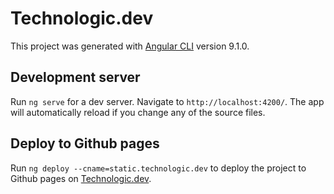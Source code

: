 # Technologic.dev

This project was generated with [Angular CLI](https://github.com/angular/angular-cli) version 9.1.0.

## Development server

Run `ng serve` for a dev server. Navigate to `http://localhost:4200/`. The app will automatically reload if you change any of the source files.

## Deploy to Github pages

Run `ng deploy --cname=static.technologic.dev` to deploy the project to Github pages on [Technologic.dev](http://technologic.dev/).
